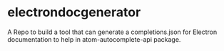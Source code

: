 # electrondocgenerator
A Repo to build a tool that can generate a completions.json for Electron documentation to help in atom-autocomplete-api package.

